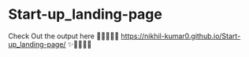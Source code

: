 # Start-up_landing-page
Check Out the output here
🚀🚀🚀🚀✨ https://nikhil-kumar0.github.io/Start-up_landing-page/ ✨🚀🚀🚀🚀
